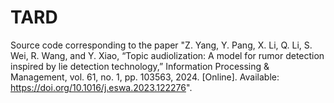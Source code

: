 # TARD
Source code corresponding to the paper "Z. Yang, Y. Pang, X. Li, Q. Li, S. Wei, R. Wang, and Y. Xiao, “Topic audiolization: A model for rumor detection
inspired by lie detection technology,” Information Processing & Management, vol. 61, no. 1, pp. 103563, 2024. [Online]. Available: https://doi.org/10.1016/j.eswa.2023.122276".
